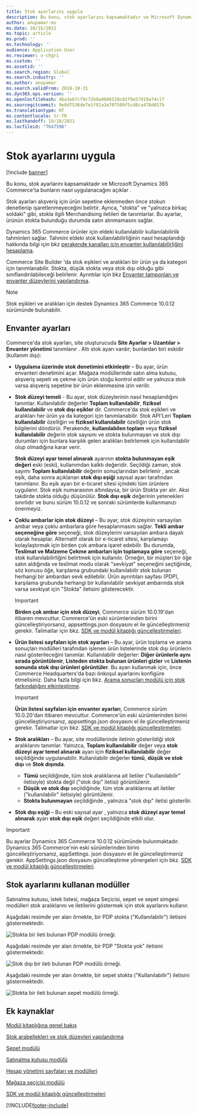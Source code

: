 ```yaml
---
title: Stok ayarlarını uygula
description: Bu konu, stok ayarlarını kapsamaktadır ve Microsoft Dynamics 365 Commerce'ta bunların nasıl uygulanacağını açıklar .
author: anupamar-ms
ms.date: 10/15/2021
ms.topic: article
ms.prod: ''
ms.technology: ''
audience: Application User
ms.reviewer: v-chgri
ms.custom: ''
ms.assetid: ''
ms.search.region: Global
ms.search.industry: ''
ms.author: anupamar
ms.search.validFrom: 2019-10-31
ms.dyn365.ops.version: ''
ms.openlocfilehash: 4ba3e67cf9c72b9a9606528c02f9e57d19a74c1f
ms.sourcegitcommit: 9e8d7536de7e1f01a3a707589f5cd8ca478d657b
ms.translationtype: HT
ms.contentlocale: tr-TR
ms.lasthandoff: 10/18/2021
ms.locfileid: "7647596"
---
```

# <a name="apply-inventory-settings"></a>Stok ayarlarını uygula

[!include [banner](includes/banner.md)]

Bu konu, stok ayarlarını kapsamaktadır ve Microsoft Dynamics 365 Commerce'ta bunların nasıl uygulanacağını açıklar .

Stok ayarları alışveriş için ürün sepetine eklenmeden önce stokun denetlenip işaretlenmeyeceğini belirtir. Ayrıca, "stokta" ve "yalnızca birkaç soldaki" gibi, stokla ilgili Merchandising iletileri de tanımlarlar. Bu ayarlar, ürünün stokta bulunduğu durumda satın alınmamasını sağlar.

Dynamics 365 Commerce ürünler için eldeki kullanılabilir kullanılabilirlik tahminleri sağlar. Tahmini eldeki stok kullanılabilirliğinin nasıl hesaplandığı hakkında bilgi için bkz [perakende kanalları için envanter kullanılabilirliğini hesaplama](calculated-inventory-retail-channels.md).

Commerce Site Builder 'da stok eşikleri ve aralıkları bir ürün ya da kategori için tanımlanabilir. Stokta, düşük stokta veya stok dışı olduğu gibi sınıflandırılabileceği belirlenir. Ayrıntılar için bkz [Envanter tamponları ve envanter düzeylerini yapılandırma](inventory-buffers-levels.md).

> [!NOTE]
> Stok eşikleri ve aralıkları için destek Dynamics 365 Commerce 10.0.12 sürümünde bulunabilir.

## <a name="inventory-settings"></a>Envanter ayarları

Commerce'da stok ayarları, site oluşturucuda **Site Ayarlar \> Uzantılar \> Envanter yönetimi** tanımlanır . Altı stok ayarı vardır; bunlardan biri eskidir (kullanım dışı):

- **Uygulama üzerinde stok denetimini etkinleştir** – Bu ayar, ürün envanteri denetimini açar. Mağaza modüllerinde satın alma kutusu, alışveriş sepeti ve çekme için ürün stoğu kontrol edilir ve yalnızca stok varsa alışveriş sepetine bir ürün eklenmesine izin verilir.
- **Stok düzeyi temeli** - Bu ayar, stok düzeylerinin nasıl hesaplandığını tanımlar. Kullanılabilir değerler **Toplam kullanılabilir**, **fiziksel kullanılabilir** ve **stok dışı eşikler** dir. Commerce'da stok eşikleri ve aralıkları her ürün ya da kategori için tanımlanabilir. Stok API'Leri **Toplam kullanılabilir** özelliğin ve **fiziksel kullanılabilir** özelliğin ürün stok bilgilerini döndürür. Perakende, **kullanılabilen toplam** veya **fiziksel kullanılabilir** değerin stok sayısını ve stokta bulunmayan ve stok dışı durumları için bunlara karşılık gelen aralıkları belirlemek için kullanılabilir olup olmadığına karar verir.

    **Stok düzeyi ayar temel alınarak** ayarının **stokta bulunmayan eşik değeri** eski (eski), kullanımdan kalktı değeridir. Seçildiği zaman, stok sayımı **Toplam kullanılabilir** değerin sonuçlarından belirlenir , ancak eşik, daha sonra açıklanan **stok dışı eşiği** sayısal ayarı tarafından tanımlanır. Bu eşik ayarı bir e-ticaret sitesi içindeki tüm ürünlere uygulanır. Stok eşik numarasının altındaysa, bir ürün Stokta yer alır. Aksi takdirde stokta olduğu düşünülür. **Stok dışı eşik** değerinin yetenekleri sınırlıdır ve bunu sürüm 10.0.12 ve sonraki sürümlerde kullanmanızı önermeyiz.

- **Çoklu ambarlar için stok düzeyi** – Bu ayar, stok düzeyinin varsayılan ambar veya çoklu ambarlara göre hesaplanmasını sağlar. **Tekli ambar seçeneğine göre** seçeneği, stok düzeylerini varsayılan ambara dayalı olarak hesaplar. Alternatif olarak bir e-ticaret sitesi, karşılamayı kolaylaştırmak için birden çok ambara işaret edebilir. Bu durumda, **Teslimat ve Malzeme Çekme ambarları için toplamaya göre** seçeneği, stok kullanılabilirliğini belirtmek için kullanılır. Örneğin, bir müşteri bir öğe satın aldığında ve teslimat modu olarak "sevkiyat" seçeneğini seçtiğinde, söz konusu öğe, karşılama grubundaki kullanılabilir stok bulunan herhangi bir ambardan sevk edilebilir. Ürün ayrıntıları sayfası (PDP), karşılama grubunda herhangi bir kullanılabilir sevkiyat ambarında stok varsa sevkiyat için "Stokta" iletisini gösterecektir. 

    > [!IMPORTANT] 
    > **Birden çok ambar için stok düzeyi**, Commerce sürüm 10.0.19'dan itibaren mevcuttur. Commerce'ün eski sürümlerinden birini güncelleştiriyorsanız, appsettings.json dosyasını el ile güncelleştirmeniz gerekir. Talimatlar için bkz. [SDK ve modül kitaplığı güncelleştirmeleri](e-commerce-extensibility/sdk-updates.md#update-the-appsettingsjson-file).

- **Ürün listesi sayfaları için stok ayarları** – Bu ayar, ürün toplama ve arama sonuçları modülleri tarafından işlenen ürün listelerinde stok dışı ürünlerin nasıl gösterileceğini tanımlar. Kullanılabilir değerler: **Diğer ürünlerle aynı sırada görüntülenir**, **Listeden stokta bulunan ürünleri gizler** ve **Listenin sonunda stok dışı ürünleri görüntüler**. Bu ayarı kullanmak için, önce Commerce Headquarters'da bazı önkoşul ayarlarını konfigüre etmelisiniz. Daha fazla bilgi için bkz. [Arama sonuçları modülü için stok farkındalığını etkinleştirme](search-result-module.md#enable-inventory-awareness-for-the-search-results-module).

    > [!IMPORTANT] 
    > **Ürün listesi sayfaları için envanter ayarları**, Commerce sürüm 10.0.20'dan itibaren mevcuttur. Commerce'ün eski sürümlerinden birini güncelleştiriyorsanız, appsettings.json dosyasını el ile güncelleştirmeniz gerekir. Talimatlar için bkz. [SDK ve modül kitaplığı güncelleştirmeleri](e-commerce-extensibility/sdk-updates.md#update-the-appsettingsjson-file).

- **Stok aralıkları** – Bu ayar, site modüllerinde iletinin gösterildiği stok aralıklarını tanımlar. Yalnızca, **Toplam kullanılabilir** değer veya **stok düzeyi ayar temel alınarak** ayarı için **fiziksel kullanılabilir** değer seçildiğinde uygulanabilir. Kullanılabilir değerler **tümü**, **düşük ve stok dışı** ve **Stok dışında**.

    - **Tümü** seçildiğinde, tüm stok aralıklarına ait iletiler ("kullanılabilir" iletisiyle) stokta değil ("stok dışı" iletisi) görüntülenir.
    - **Düşük ve stok dışı** seçildiğinde, tüm stok aralıklarına ait iletiler ("kullanılabilir" iletisiyle) görüntülenir.
    - **Stokta bulunmayan** seçildiğinde , yalnızca "stok dışı" iletisi gösterilir.

- **Stok dışı eşiği** – Bu eski sayısal ayar , yalnızca **stok düzeyi ayar temel alınarak** ayarı **stok dışı eşik** değeri seçildiğinde etkili olur.

> [!IMPORTANT] 
> Bu ayarlar Dynamics 365 Commerce 10.0.12 sürümünde bulunmaktadır. Dynamics 365 Commerce'nin eski sürümlerinden birini güncelleştiriyorsanız, appSettings. json dosyasını el ile güncelleştirmeniz gerekir. AppSettings.json dosyasını güncelleştirme yönergeleri için bkz. [SDK ve modül kitaplığı güncelleştirmeleri](e-commerce-extensibility/sdk-updates.md#update-the-appsettingsjson-file).

## <a name="modules-that-use-inventory-settings"></a>Stok ayarlarını kullanan modüller

Satınalma kutusu, istek listesi, mağaza Seçicisi, sepet ve sepet simgesi modülleri stok aralıklarını ve iletilerini göstermek için stok ayarlarını kullanır.

Aşağıdaki resimde yer alan örnekte, bir PDP stokta ("Kullanılabilir") iletisini göstermektedir.

![Stokta bir ileti bulunan PDP modülü örneği.](./media/pdp-InStock.png)

Aşağıdaki resimde yer alan örnekte, bir PDP "Stokta yok" iletisini göstermektedir.

![Stok dışı bir ileti bulunan PDP modülü örneği.](./media/pdp-outofstock.png)

Aşağıdaki resimde yer alan örnekte, bir sepet stokta ("Kullanılabilir") iletisini göstermektedir.

![Stokta bir ileti bulunan sepet modülü örneği.](./media/cart-instock.png)

## <a name="additional-resources"></a>Ek kaynaklar

[Modül kitaplığına genel bakış](starter-kit-overview.md)

[Stok arabellekleri ve stok düzeyleri yapılandırma](inventory-buffers-levels.md)

[Sepet modülü](add-cart-module.md)

[Satınalma kutusu modülü](add-buy-box.md)

[Hesap yönetimi sayfaları ve modülleri](account-management.md)

[Mağaza seçicisi modülü](store-selector.md)

[SDK ve modül kitaplığı güncelleştirmeleri](e-commerce-extensibility/sdk-updates.md)


[!INCLUDE[footer-include](../includes/footer-banner.md)]
